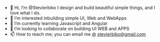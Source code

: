 - 👋 Hi, I’m @Stevierbiko I design and build beautiful simple things, and I love what I do.
- 👀 I’m interested inbuilding simple UI, Web and WebApps
- 🌱 I’m currently learning Javascript and Angular
- 💞️ I’m looking to collaborate on building UI WEB and APPS
- 📫 How to reach me; you can email me @ stevierbiko@gmail.com

<!---
Stevierbiko/Stevierbiko is a ✨ special ✨ repository because its `README.md` (this file) appears on your GitHub profile.
You can click the Preview link to take a look at your changes.
--->
